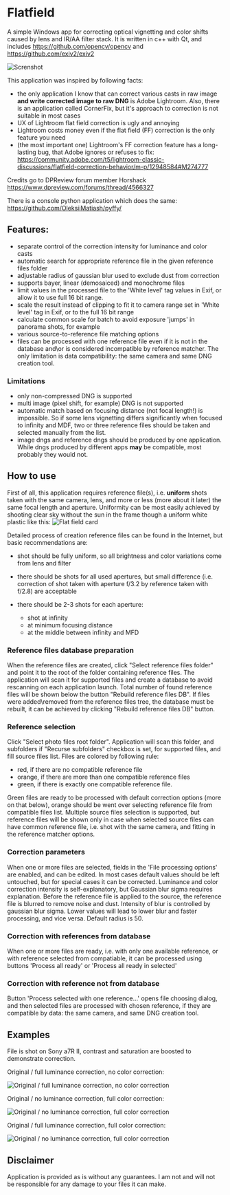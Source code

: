 # Flatfield

A simple Windows app for correcting optical vignetting and color shifts caused by lens and IR/AA filter stack.
It is written in c++ with Qt, and includes https://github.com/opencv/opencv and https://github.com/exiv2/exiv2


![Screnshot](application.png)

This application was inspired by following facts:
- the only application I know that can correct various casts in raw image **and write corrected image to raw DNG** is Adobe Lightroom. Also, there is an application called CornerFix, but it's approach to correction is not suitable in most cases
- UX of Lightroom flat field correction is ugly and annoying
- Lightroom costs money even if the flat field (FF) correction is the only feature you need
- (the most important one) Lightroom's FF correction feature has a long-lasting bug, that Adobe ignores or refuses to fix: https://community.adobe.com/t5/lightroom-classic-discussions/flatfield-correction-behavior/m-p/12948584#M274777

Credits go to DPReview forum member Horshack https://www.dpreview.com/forums/thread/4566327

There is a console python application which does the same: https://github.com/OleksiiMatiash/pyffy/

## Features:
- separate control of the correction intensity for luminance and color casts
- automatic search for appropriate reference file in the given reference files folder
- adjustable radius of gaussian blur used to exclude dust from correction
- supports bayer, linear (demosaiced) and monochrome files
- limit values in the processed file to the 'White level' tag values in Exif, or allow it to use full 16 bit range.
- scale the result instead of clipping to fit it to camera range set in 'White level' tag in Exif, or to the full 16 bit range
- calculate common scale for batch to avoid exposure 'jumps' in panorama shots, for example
- various source-to-reference file matching options
- files can be processed with one reference file even if it is not in the database and\or is considered incompatible by reference matcher. The only limitation is data compatibility: the same camera and same DNG creation tool.

### Limitations
- only non-compressed DNG is supported
- multi image (pixel shift, for example) DNG is not supported
- automatic match based on focusing distance (not focal length!) is impossible. So if some lens vignetting differs significantly when focused to infinity and MDF, two or three reference files should be taken and selected manually from the list.
- image dngs and reference dngs should be produced by one application. While dngs produced by different apps **may** be compatible, most probably they would not.


## How to use
First of all, this application requires reference file(s), i.e. **uniform** shots taken with the same camera, lens, and more or less (more about it later) the same focal length and aperture. Uniformity can be most easily achieved by shooting clear sky without the sun in the frame though a uniform white plastic like this:
![Flat field card](ffcard.jpg)

Detailed process of creation reference files can be found in the Internet, but basic recommendations are:

- shot should be fully uniform, so all brightness and color variations come from lens and filter
- there should be shots for all used apertures, but small difference (i.e. correction of shot taken with aperture f/3.2 by reference taken with f/2.8) are acceptable
- there should be 2-3 shots for each aperture:

   - shot at infinity
   - at minimum focusing distance
   - at the middle between infinity and MFD

### Reference files database preparation
When the reference files are created, click "Select reference files folder" and point it to the root of the folder containing reference files. The application will scan it for supported files and create a database to avoid rescanning on each application launch. Total number of found reference files will be shown below the button "Rebuild reference files DB".
If files were added\removed from the reference files tree, the database must be rebuilt, it can be achieved by clicking "Rebuild reference files DB" button.

### Reference selection
Click "Select photo files root folder". Application will scan this folder, and subfolders if "Recurse subfolders" checkbox is set, for supported files, and fill source files list.
Files are colored by following rule:

- red, if there are no compatible reference file
- orange, if there are more than one compatible reference files
- green, if there is exactly one compatible reference file.

Green files are ready to be processed with default correction options (more on that below), orange should be went over selecting reference file from compatible files list.
Multiple source files selection is supported, but reference files will be shown only in case when selected source files can have common reference file, i.e. shot with the same camera, and fitting in the reference matcher options.

### Correction parameters
When one or more files are selected, fields in the 'File processing options' are enabled, and can be edited. In most cases default values should be left untouched, but for special cases it can be corrected. Luminance and color correction intensity is self-explanatory, but Gaussian blur sigma requires explanation. Before the reference file is applied to the source, the reference file is blurred to remove noise and dust. Intensity of blur is controlled by gaussian blur sigma. Lower values will lead to lower blur and faster processing, and vice versa. Default radius is 50.

### Correction with references from database
When one or more files are ready, i.e. with only one available reference, or with reference selected from compatiable, it can be processed using buttons 'Process all ready' or 'Process all ready in selected'

### Correction with reference not from database
Button 'Process selected with one reference...' opens file choosing dialog, and then selected files are processed with chosen reference, if they are compatible by data: the same camera, and same DNG creation tool.

## Examples
File is shot on Sony a7R II, contrast and saturation are boosted to demonstrate correction.

Original / full luminance correction, no color correction:

![Original / full luminance correction, no color correction](full_luminance_no_color.jpg)

Original / no luminance correction, full color correction:

![Original / no luminance correction, full color correction](no_luminance_full_color.jpg)

Original / full luminance correction, full color correction:

![Original / no luminance correction, full color correction](full_luminance_full_color.jpg)


## Disclaimer

Application is provided as is without any guarantees. I am not and will not be responsible for any damage to your files it can make.